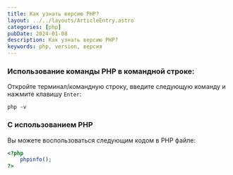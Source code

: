 ```yaml
---
title: Как узнать версию PHP?
layout: ../../layouts/ArticleEntry.astro
categories: [php]
pubDate: 2024-01-08
description: Как узнать версию PHP?
keywords: php, version, версия
---
```


### Использование команды PHP в командной строке:

Откройте терминал/командную строку, введите следующую команду и нажмите клавишу `Enter`:

```
php -v
```

### С использованием PHP

Вы можете воспользоваться следующим кодом в PHP файле:

```php
<?php
    phpinfo();
?>
```

